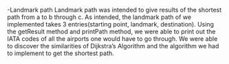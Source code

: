 -Landmark path
Landmark path was intended to give results of the shortest path from a to b through c. As intended, the landmark path of we implemented takes 3 entries(starting point, landmark, destination). Using the getResult method and printPath method, we were able to print out the IATA codes of all the airports one would have to go through. We were able to discover the similarities of Dijkstra’s Algorithm and the algorithm we had to implement to get the shortest path.